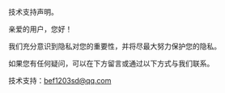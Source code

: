 技术支持声明。

亲爱的用户，您好！

我们充分意识到隐私对您的重要性，并将尽最大努力保护您的隐私。

如果您有任何疑问，可以在下方留言或通过以下方式与我们联系。

技术支持：bef1203sd@qq.com
